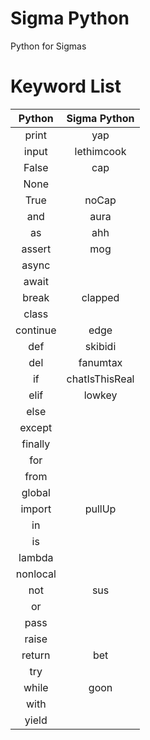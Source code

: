 # Sigma Python
Python for Sigmas

# Keyword List
|   Python   | Sigma Python     |
|:------------------:|:----------------:|
| print              | yap              |
| input              | lethimcook       |
| False              | cap              |
| None               |                  |
| True               | noCap            |
| and                | aura             |
| as                 | ahh              |
| assert             | mog              |
| async              |                  |
| await              |                  |
| break              | clapped          |
| class              |                  |
| continue           | edge             |
| def                | skibidi          |
| del                | fanumtax         |
| if                 | chatIsThisReal   |
| elif               | lowkey           |
| else               |                  |
| except             |                  |
| finally            |                  |
| for                |                  |
| from               |                  |
| global             |                  |
| import             | pullUp           |
| in                 |                  |
| is                 |                  |
| lambda             |                  |
| nonlocal           |                  |
| not                | sus              |
| or                 |                  |
| pass               |                  |
| raise              |                  |
| return             | bet              |
| try                |                  |
| while              | goon             |
| with               |                  |
| yield              |                  |
